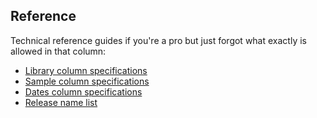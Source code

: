 ## Reference

Technical reference guides if you're a pro but just forgot what exactly is allowed in that column:

- [Library column specifications](docs/reference/library-specifications.md)
- [Sample column specifications](docs/reference/sample-specifications.md)
- [Dates column specifications](docs/reference/dates-specifications.md)
- [Release name list](docs/reference/release-name-list.md)
